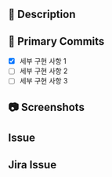 ## 🔀 Description

<!-- 구현 한 기능에 대해 작성해 주세요. -->

## 📝 Primary Commits

<!-- 세부 구현 사항을 리스트로 작성해주세요. -->

- [x] 세부 구현 사항 1
- [ ] 세부 구현 사항 2
- [ ] 세부 구현 사항 3

## 📷 Screenshots

<!--스크린샷으로 보여줄 수 있는 이미지가 있다면 첨부해주세요!-->

<!--BE의 경우 API 테스트 결과를 첨부해주세요-->

<!--이슈 생성 시 Milestone 및 label 설정을 했는지 확인해 주세요!-->

## Issue

<!-- ex) -->
<!-- closes #1 -->

## Jira Issue

<!-- 지라와 연관된 이슈가 있으면 작성해 주세요 -->
<!-- #S11P21S001-12 -->
